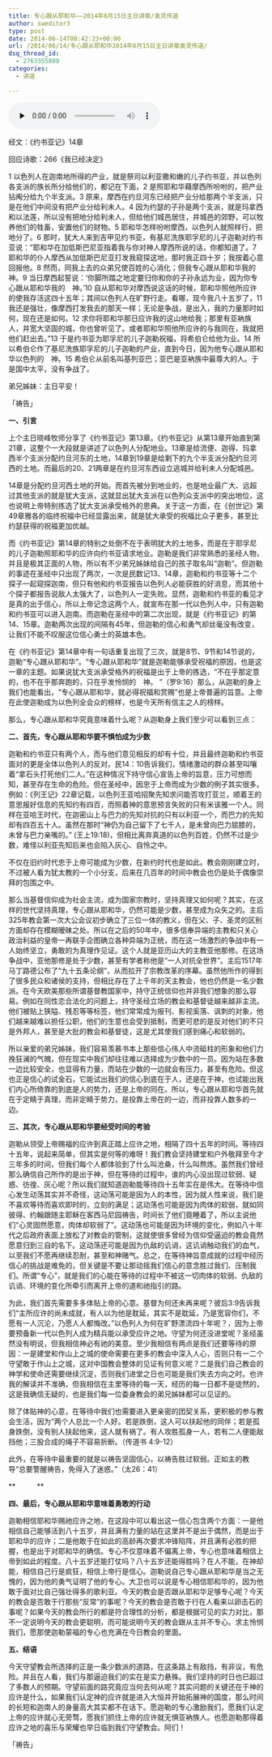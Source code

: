 ```yaml
---
title: 专心跟从耶和华——2014年6月15日主日讲章/袁灵传道
author: sweditor3
type: post
date: 2014-06-14T08:42:23+00:00
url: /2014/06/14/专心跟从耶和华2014年6月15日主日讲章袁灵传道/
dsq_thread_id:
  - 2763355809
categories:
  - 讲道

---
```

<div id="c-11167" class="grandmp3">
  <audio src="https://t5.shwchurch.org/wp-content/uploads/2014/06/2014年6月15日讲道录音.mp3" controls false preload="none" autobuffer="false"></audio>
</div>

经文：《约书亚记》14章

回应诗歌：266《我已经决定》

1 以色列人在迦南地所得的产业，就是祭司以利亚撒和嫩的儿子约书亚，并以色列各支派的族长所分给他们的，都记在下面，2 是照耶和华藉摩西所吩咐的，把产业拈阄分给九个半支派。3 原来，摩西在约旦河东已经把产业分给那两个半支派，只是在他们中间没有把产业分给利未人。4 因为约瑟的子孙是两个支派，就是玛拿西和以法莲，所以没有把地分给利未人，但给他们城邑居住，并城邑的郊野，可以牧养他们的牲畜，安置他们的财物。5 耶和华怎样吩咐摩西，以色列人就照样行，把地分了。6 那时，犹大人来到吉甲见约书亚，有基尼洗族耶孚尼的儿子迦勒对约书亚说：“耶和华在加低斯巴尼亚指着我与你对神人摩西所说的话，你都知道了。7 耶和华的仆人摩西从加低斯巴尼亚打发我窥探这地，那时我正四十岁；我按着心意回报他。8 然而，同我上去的众弟兄使百姓的心消化；但我专心跟从耶和华我的　神。9 当日摩西起誓说：‘你脚所踏之地定要归你和你的子孙永远为业，因为你专心跟从耶和华我的　神。’10 自从耶和华对摩西说这话的时候，耶和华照他所应许的使我存活这四十五年；其间以色列人在旷野行走。看哪，现今我八十五岁了，11 我还是强壮，像摩西打发我去的那天一样；无论是争战，是出入，我的力量那时如何，现在还是如何。12 求你将耶和华那日应许我的这山地给我；那里有亚衲族人，并宽大坚固的城，你也曾听见了。或者耶和华照他所应许的与我同在，我就把他们赶出去。”13 于是约书亚为耶孚尼的儿子迦勒祝福，将希伯仑给他为业。14 所以希伯仑作了基尼洗族耶孚尼的儿子迦勒的产业，直到今日，因为他专心跟从耶和华以色列的　神。15 希伯仑从前名叫基列亚巴；亚巴是亚衲族中最尊大的人。于是国中太平，没有争战了。

弟兄姊妹：主日平安！

「祷告」

**一、引言**

上个主日晓峰牧师分享了《约书亚记》第13章。《约书亚记》从第13章开始直到第21章，这整个一大段就是讲述了以色列人分配地业。13章是给流便、迦得、玛拿西半个支派分配约旦河东的土地，14章到19章是给剩下的九个半支派分配约旦河西的土地。而最后的20、21两章是在约旦河东西设立逃城并给利未人分配城邑。

14章是分配约旦河西土地的开始。而首先被分到地业的，也是地业最广大、远超过其他支派的就是犹大支派，这就显出犹大支派在以色列众支派中的突出地位，这也说明上帝特别拣选了犹大支派承受格外的恩典。关于这一方面，在《创世记》第49章雅各的临终祝福中已经显露出来，就是犹大承受的祝福比众子更多，甚至比约瑟获得的祝福更加优越。

而《约书亚记》第14章的特别之处倒不在于表明犹大的土地多，而是在于耶孚尼的儿子迦勒照耶和华的应许向约书亚请求地业。迦勒是我们非常熟悉的圣经人物，并且是极其正面的人物，所以有不少弟兄姊妹给自己的孩子取名叫“迦勒”。但迦勒的事迹在圣经中只出现了两次，一次是民数记13、14章，迦勒和约书亚等十二个探子一起窥探迦南，但只有他和约书亚报告以色列人必能获胜的好消息，而其他十个探子都报告说敌人太强大了，以色列人一定失败。显然，迦勒和约书亚的看见才是真的出于信心，所以上帝记念这两个人，就宣布在那一代以色列人中，只有迦勒和约书亚可以进入迦南。而迦勒在圣经中的第二次出现，就是《约书亚记》的第14、15章。迦勒两次出现的间隔有45年，但迦勒的信心和勇气却丝毫没有改变，让我们不能不叹服这位信心勇士的英雄本色。

在《约书亚记》第14章中有一句话重复出现了三次，就是8节、9节和14节说的，迦勒“专心跟从耶和华”。“专心跟从耶和华”就是迦勒能够承受祝福的原因，也是这一章的主题。如果说犹大支派承受格外的祝福是出于上帝的拣选，“不在乎那定意的，也不在乎那奔跑的，只在乎发怜悯的　神。 ”（罗9:16）那么，从迦勒的身上我们也能看出，“专心跟从耶和华，就必得祝福和赏赐”也是上帝普遍的旨意。上帝在此使迦勒成为以色列全会众的榜样，也是今天所有信主之人的榜样。

那么，专心跟从耶和华究竟意味着什么呢？从迦勒身上我们至少可以看到三点：

**二、首先，专心跟从耶和华要不惧怕成为少数**

迦勒和约书亚只有两个人，而与他们意见相反的却有十位，并且最终迦勒和约书亚面对的更是全体以色列人的反对。民14：10告诉我们，情绪激动的群众甚至叫嚷着“拿石头打死他们二人。”在这种情况下持守信心宣告上帝的旨意，压力可想而知，甚至存在生命的危险。但在圣经中，因忠于上帝而成为少数的例子其实很多。例如：《列王记》22章记载，以色列王亚哈招聚先知求问能否攻打亚兰，顺着王的意思报好信息的先知约有四百，而照着神的意思预言失败的只有米该雅一个人。同样在亚哈王时代，在迦密山上与巴力的先知对抗的只有以利亚一个，而巴力的先知却有四百五十人。虽然在那时“神仍为自己留下了七千人，是未曾向巴力屈膝的，未曾与巴力亲嘴的。” (王上19:18)，但相比离弃真道的以色列百姓，仍然不过是少数，难怪以利亚先知后来也会陷入灰心、自怜之中。

不仅在旧约时代忠于上帝可能成为少数，在新约时代也是如此。教会刚刚建立时，不过被人看为犹太教的一个小分支，后来在几百年的时间中教会也仍是处于偶像崇拜的包围之中。

那么当基督信仰成为社会主流，成为国家宗教时，坚持真理又如何呢？其实，在这样的世代坚持真理，专心跟从耶和华，仍然可能是少数，甚至成为众矢之的。主后325年教会第一次大公会议初步确立了三位一体的教义，但在父、子、圣灵的区别方面却存在模糊暧昧之处。所以在之后的50年中，很多信奉异端的主教和只关心政治利益的皇帝一再联手企图确立各种异端为正统，而在这一场激烈的争战中有一人始终坚立，勇敢的为真理作见证。这个人就是亚历山大的主教亚他那修。在这场争战中，亚他那修是处于少数，甚至有学者称他是“一人对抗全世界”。主后1517年马丁路德公布了“九十五条论纲”，从而拉开了宗教改革的序幕。虽然他所作的得到了很多民众和诸侯的支持，但相比存在了上千年的天主教会，他也仍然是一名少数派。在今天欧美那些所谓基督教国家中，持守正统信仰也并非我们想象的那么容易。例如在同性恋合法化的问题上，持守圣经立场的教会和基督徒越来越非主流。他们被贴上狭隘、残忍等等标签，他们常常成为报刊、影视奚落、讽刺的对象，他们越来越难以担任公职，他们的生意也会受到抵制，而更可悲的是反对他们的不只是外邦人，甚至是大批的教会和基督徒，这是尤其使我们感到痛心和软弱的。

所以亲爱的弟兄姊妹，我们容易羡慕书本上那些信心伟人中流砥柱的形象和他们力挽狂澜的气魄，但在现实中我们却往往难以选择成为少数中的一员。因为站在多数一边比较安全，也显得有力量，而站在少数的一边就会有压力，甚至有危险。但这也正是信心的试金石，它能试出我们的信心到底在于人，还是在于神，也试能出我们内心所倚靠的到底是人的势力，还是上帝的同在。所以，专心跟从耶和华首先就在于定睛于真理，而非定睛于势力，是投靠上帝在的一边，而非投靠人数多的一边。

**三、其次，专心跟从耶和华要经受时间的考验**

迦勒从领受上帝赐福的应许到真正踏上应许之地，相隔了四十五年的时间。等待四十五年，说起来简单，但其实是何等的难呀！我们教会坚持建堂和户外敬拜至今才三年多的时间，但我们每个人都体验到了什么叫沧桑，什么叫熬炼。虽然我们曾经那么确信自己所作的是出于神，但在等待的过程中，谁的内心没出现过软弱、疑惑、彷徨、灰心呢？所以我们就知道迦勒能等待四十五年实在是伟大。在等待中信心发生动荡其实并不奇怪，这动荡可能是因为人的本性，因为就人性来说，我们是不喜欢等待而喜欢即时的，立刻的满足；这动荡也可能是因为肉体的软弱，就如同彼得、约翰跟随主耶稣在客西马尼园祷告，时间长了他们竟睡着了，所以主说他们“心灵固然愿意，肉体却软弱了”。这动荡也可能是因为环境的变化，例如八十年代之后政府表面上放松了对教会的管制，这就使很多曾经为信仰受逼迫的教会竟然愿意归到三自的名下。这动荡还可能是因为仇敌的讥诮，这讥诮触动我们的血气，以至我们不愿再继续忍耐，甚至和神赌气。总之，在等待神旨意成就的过程中经历信心的挑战是难免的，但关键是不要让那动摇我们信心的意念胜过我们、压制我们。所谓“专心”，就是我们的心能在等待的过程中不被这一切肉体的软弱、仇敌的讥诮、环境的变化所牵引而离开上帝的道和祂指引的路。

为此，我们首先需要多多体贴上帝的心意。基督为何还未再来呢？彼后3:9告诉我们“主所应许的尚未成就，有人以为他是耽延，其实不是耽延，乃是宽容你们，不愿有一人沉沦，乃愿人人都悔改。”以色列人为何在旷野漂流四十年呢？，因为上帝要预备新一代以色列人成为精兵能以承受应许之地。守望为何还没进堂呢？圣经虽然没有明说，但我相信神必有祂的美意。至少我相信有两点是我们还要等待的原因：一是建堂和作山上之城的使命需要在更多的教会中深入人心，否则只有一二个守望敢于作山上之城，这对中国教会整体的见证有何意义呢？二是我们自己教会的神学和使命还需要继续沉淀，否则我们进堂之日也可能是我们失去方向之时。也许我的解读并不准确，但我相信在主里等待的每一天，经历的每一日都不是徒然的，这是我确信无疑的，也是我们每一位委身教会的弟兄姊妹都可以见证的。

除了体贴神的心意，在等待中我们也需要进入更亲密的团契关系，更积极的参与教会生活，因为“两个人总比一个人好。若是跌倒，这人可以扶起他的同伴；若是孤身跌倒，没有别人扶起他来，这人就有祸了。有人攻胜孤身一人，若有二人便能敌挡他；三股合成的绳子不容易折断。（传道书 4:9-12）

此外，在等待中最重要的就是以祷告坚固信心，以祷告胜过软弱。正如主的教导“总要警醒祷告，免得入了迷惑。”（太26：41）
  
**　　　**
  
**四、最后，专心跟从耶和华意味着勇敢的行动**

迦勒相信耶和华赐祂应许之地，在这段中可以看出这一信心包含两个方面：一是他相信自己能够活到八十五岁，并且满有力量的站在这里并不是出于偶然，而是出于耶和华的应许；二是他敢于在如此的高龄再次要求冲锋陷阵，并且满有必胜的把握，也是出于对耶和华的确信。专心不仅意味着不偏离上帝，专心也意味着相信上帝到如此的程度。八十五岁还能打仗吗？八十五岁还能得胜吗？在人不能，在神却能，相信自己行是疯狂，相信上帝行是信心。迦勒说自己专心跟从耶和华是当之无愧的，因为他的勇气证明了他的专心。大卫也可以说是专心相信耶和华的，因为他敢于面对比自己强壮得多的歌利亚。今天的教会是否跟从耶和华足够专心呢？今天的教会是否敢于行那些“反常”的事呢？今天的教会是否敢于行在人看来以卵击石的事呢？如果今天的教会所行的都是符合理性的分析，都是根据可见的实力对比，那不一定说明今天的教会更聪明，而可能说明今天的教会跟从主并不专心。求主怜悯我们，愿那使迦勒蒙福的专心也充满在今日教会的里面。

**五、结语**

今天守望教会所选择的正是一条少数派的道路，在这条路上有敌挡，有非议，有危险。并且在人看，我们与那逼迫我们的实在是实力悬殊。我们坚持的时日也已超过了多数人的预期。守望前面的路究竟应当何去何从呢？其实问题的关键还在于神的应许是什么，如果我们认定神的应许就是进入大恒并开始拓展神的国度，那么时间的长短和迦南人的身量高大其实都不在话下。愿迦勒的专心激励我们，愿我们认定上帝的应许就心无旁骛，愿我们抓住上帝的应许就无惧亚衲族人。也愿迦勒那得着应许之地的喜乐与荣耀也早日临到我们守望教会。阿们！

「祷告」